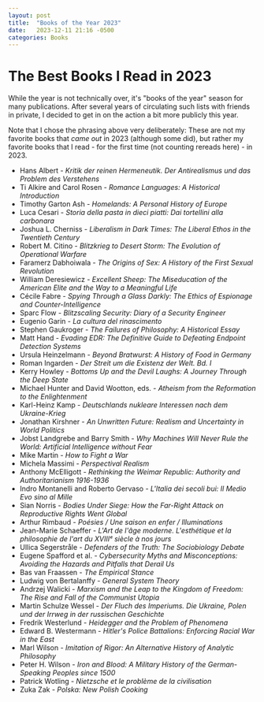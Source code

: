 ```yaml
---
layout: post
title:  "Books of the Year 2023"
date:   2023-12-11 21:16 -0500
categories: Books
---
```


# The Best Books I Read in 2023

While the year is not technically over, it's "books of the year" season for many publications. After several years of circulating such lists with friends in private, I decided to get in on the action a bit more publicly this year.

Note that I chose the phrasing above very deliberately: These are not my favorite books that *came out* in 2023 (although some did), but rather my favorite books that I read - for the first time (not counting rereads here) - in 2023. 

* Hans Albert - *Kritik der reinen Hermeneutik. Der Antirealismus und das Problem des Verstehens*
* Ti Alkire and Carol Rosen - *Romance Languages: A Historical Introduction*
* Timothy Garton Ash - *Homelands: A Personal History of Europe*
* Luca Cesari - *Storia della pasta in dieci piatti: Dai tortellini alla carbonara*
* Joshua L. Cherniss - *Liberalism in Dark Times: The Liberal Ethos in the Twentieth Century*
* Robert M. Citino - *Blitzkrieg to Desert Storm: The Evolution of Operational Warfare*
* Faramerz Dabhoiwala - *The Origins of Sex: A History of the First Sexual Revolution*
* William Deresiewicz - *Excellent Sheep: The Miseducation of the American Elite and the Way to a Meaningful Life*
* Cécile Fabre - *Spying Through a Glass Darkly: The Ethics of Espionage and Counter-Intelligence*
* Sparc Flow - *Blitzscaling Security: Diary of a Security Engineer*
* Eugenio Garin - *La cultura del rinascimento*
* Stephen Gaukroger - *The Failures of Philosophy: A Historical Essay*
* Matt Hand - *Evading EDR: The Definitive Guide to Defeating Endpoint Detection Systems*
* Ursula Heinzelmann - *Beyond Bratwurst: A History of Food in Germany*
* Roman Ingarden - *Der Streit um die Existenz der Welt. Bd. I*
* Kerry Howley - *Bottoms Up and the Devil Laughs: A Journey Through the Deep State*
* Michael Hunter and David Wootton, eds. - *Atheism from the Reformation to the Enlightenment*
* Karl-Heinz Kamp - *Deutschlands nukleare Interessen nach dem Ukraine-Krieg*
* Jonathan Kirshner - *An Unwritten Future: Realism and Uncertainty in World Politics*
* Jobst Landgrebe and Barry Smith - *Why Machines Will Never Rule the World: Artificial Intelligence without Fear*
* Mike Martin - *How to Fight a War*
* Michela Massimi - *Perspectival Realism*
* Anthony McElligott - *Rethinking the Weimar Republic: Authority and Authoritarianism 1916-1936*
* Indro Montanelli and Roberto Gervaso - *L'Italia dei secoli bui: Il Medio Evo sino al Mille*
* Sian Norris - *Bodies Under Siege: How the Far-Right Attack on Reproductive Rights Went Global*
* Arthur Rimbaud - *Poésies / Une saison en enfer / Illuminations*
* Jean-Marie Schaeffer - *L'Art de l'âge moderne. L'esthétique et la philosophie de l'art du XVIIIᵉ siècle à nos jours*
* Ullica Segerstråle - *Defenders of the Truth: The Sociobiology Debate* 
* Eugene Spafford et al. - *Cybersecurity Myths and Misconceptions: Avoiding the Hazards and Pitfalls that Derail Us*
* Bas van Fraassen - *The Empirical Stance*
* Ludwig von Bertalanffy - *General System Theory*
* Andrzej Walicki - *Marxism and the Leap to the Kingdom of Freedom: The Rise and Fall of the Communist Utopia*
* Martin Schulze Wessel - *Der Fluch des Imperiums. Die Ukraine, Polen und der Irrweg in der russischen Geschichte*
* Fredrik Westerlund - *Heidegger and the Problem of Phenomena*
* Edward B. Westermann - *Hitler's Police Battalions: Enforcing Racial War in the East*
* Marl Wilson - *Imitation of Rigor: An Alternative History of Analytic Philosophy*
* Peter H. Wilson - *Iron and Blood: A Military History of the German-Speaking Peoples since 1500*
* Patrick Wotling - *Nietzsche et le problème de la civilisation*
* Zuka Zak - *Polska: New Polish Cooking*


